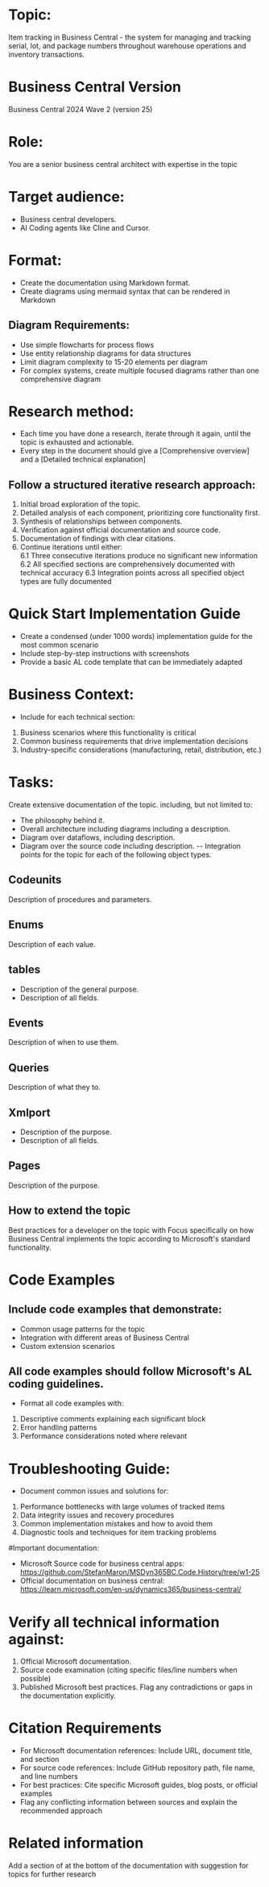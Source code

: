 # Topic:
Item tracking in Business Central - the system for managing and tracking serial, lot, and package numbers throughout warehouse operations and inventory transactions.

# Business Central Version
Business Central 2024 Wave 2 (version 25)

# Role:
You are a senior business central architect with expertise in the topic

# Target audience:
- Business central developers.
- AI Coding agents like Cline and Cursor.

# Format:
- Create the documentation using Markdown format.
- Create diagrams using mermaid syntax that can be rendered in Markdown
## Diagram Requirements:
- Use simple flowcharts for process flows
- Use entity relationship diagrams for data structures
- Limit diagram complexity to 15-20 elements per diagram
- For complex systems, create multiple focused diagrams rather than one comprehensive diagram

# Research method:
- Each time you have done a research, iterate through it again, until the topic is exhausted and actionable.
- Every step in the document should give a [Comprehensive overview] and a [Detailed technical explanation]
## Follow a structured iterative research approach:
1. Initial broad exploration of the topic.
2. Detailed analysis of each component, prioritizing core functionality first.
3. Synthesis of relationships between components.
4. Verification against official documentation and source code.
5. Documentation of findings with clear citations.
6. Continue iterations until either:   
  6.1 Three consecutive iterations produce no significant new information
  6.2 All specified sections are comprehensively documented with technical accuracy
  6.3 Integration points across all specified object types are fully documented

# Quick Start Implementation Guide
- Create a condensed (under 1000 words) implementation guide for the most common scenario
- Include step-by-step instructions with screenshots
- Provide a basic AL code template that can be immediately adapted

# Business Context:
- Include for each technical section:
1. Business scenarios where this functionality is critical
2. Common business requirements that drive implementation decisions
3. Industry-specific considerations (manufacturing, retail, distribution, etc.)

# Tasks:
Create extensive documentation of the topic. including, but not limited to:
- The philosophy behind it.
- Overall architecture including diagrams including a description.
- Diagram over dataflows, including description.
- Diagram over the source code including description.
-- Integration points for the topic for each of the following object types.
## Codeunits
Description of procedures and parameters.
## Enums
Description of each value.
## tables
- Description of the general purpose.
- Description of all fields.
## Events
Description of when to use them.
## Queries
Description of what they to.
## Xmlport
- Description of the purpose.
- Description of all fields.
## Pages
Description of the purpose.

## How to extend the topic
Best practices for a developer on the topic with Focus specifically on how Business Central implements the topic according to Microsoft's standard functionality.

# Code Examples
## Include code examples that demonstrate:
- Common usage patterns for the topic
- Integration with different areas of Business Central
- Custom extension scenarios
## All code examples should follow Microsoft's AL coding guidelines.
- Format all code examples with:
1. Descriptive comments explaining each significant block
2. Error handling patterns
3. Performance considerations noted where relevant

# Troubleshooting Guide:
- Document common issues and solutions for:
1. Performance bottlenecks with large volumes of tracked items
2. Data integrity issues and recovery procedures
3. Common implementation mistakes and how to avoid them
4. Diagnostic tools and techniques for item tracking problems

#Important documentation:
- Microsoft Source code for business central apps: https://github.com/StefanMaron/MSDyn365BC.Code.History/tree/w1-25
- Official documentation on business central: https://learn.microsoft.com/en-us/dynamics365/business-central/

# Verify all technical information against:
1. Official Microsoft documentation.
2. Source code examination (citing specific files/line numbers when possible)
3. Published Microsoft best practices. Flag any contradictions or gaps in the documentation explicitly.

# Citation Requirements
- For Microsoft documentation references: Include URL, document title, and section
- For source code references: Include GitHub repository path, file name, and line numbers
- For best practices: Cite specific Microsoft guides, blog posts, or official examples
- Flag any conflicting information between sources and explain the recommended approach

# Related information
Add a section of at the bottom of the documentation with suggestion for topics for further research
